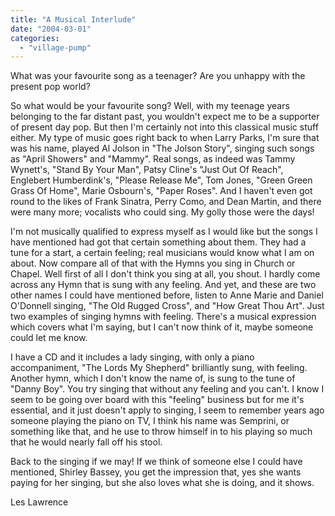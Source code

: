 ```yaml
---
title: "A Musical Interlude"
date: "2004-03-01"
categories: 
  - "village-pump"
---
```


What was your favourite song as a teenager? Are you unhappy with the present pop world?

So what would be your favourite song? Well, with my teenage years belonging to the far distant past, you wouldn't expect me to be a supporter of present day pop. But then I'm certainly not into this classical music stuff either. My type of music goes right back to when Larry Parks, I'm sure that was his name, played Al Jolson in "The Jolson Story", singing such songs as "April Showers" and "Mammy". Real songs, as indeed was Tammy Wynett's, "Stand By Your Man", Patsy Cline's "Just Out Of Reach", Englebert Humberdink's, "Please Release Me", Tom Jones, "Green Green Grass Of Home", Marie Osbourn's, "Paper Roses". And I haven't even got round to the likes of Frank Sinatra, Perry Como, and Dean Martin, and there were many more; vocalists who could sing. My golly those were the days!

I'm not musically qualified to express myself as I would like but the songs I have mentioned had got that certain something about them. They had a tune for a start, a certain feeling; real musicians would know what I am on about. Now compare all of that with the Hymns you sing in Church or Chapel. Well first of all I don't think you sing at all, you shout. I hardly come across any Hymn that is sung with any feeling. And yet, and these are two other names I could have mentioned before, listen to Anne Marie and Daniel O'Donnell singing, "The Old Rugged Cross", and "How Great Thou Art". Just two examples of singing hymns with feeling. There's a musical expression which covers what I'm saying, but I can't now think of it, maybe someone could let me know.

I have a CD and it includes a lady singing, with only a piano accompaniment, "The Lords My Shepherd" brilliantly sung, with feeling. Another hymn, which I don't know the name of, is sung to the tune of "Danny Boy". You try singing that without any feeling and you can't. I know I seem to be going over board with this "feeling" business but for me it's essential, and it just doesn't apply to singing, I seem to remember years ago someone playing the piano on TV, I think his name was Semprini, or something like that, and he use to throw himself in to his playing so much that he would nearly fall off his stool.

Back to the singing if we may! If we think of someone else I could have mentioned, Shirley Bassey, you get the impression that, yes she wants paying for her singing, but she also loves what she is doing, and it shows.

Les Lawrence
